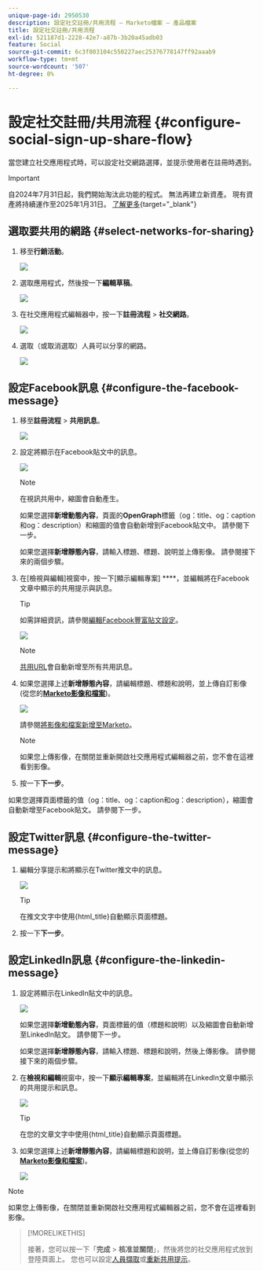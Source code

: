 ```yaml
---
unique-page-id: 2950530
description: 設定社交註冊/共用流程 — Marketo檔案 — 產品檔案
title: 設定社交註冊/共用流程
exl-id: 521187d1-2228-42e7-a87b-3b20a45adb03
feature: Social
source-git-commit: 6c3f803104c550227aec25376778147ff92aaab9
workflow-type: tm+mt
source-wordcount: '507'
ht-degree: 0%

---
```


# 設定社交註冊/共用流程 {#configure-social-sign-up-share-flow}

當您建立社交應用程式時，可以設定社交網路選擇，並提示使用者在註冊時遇到。

>[!IMPORTANT]
>
>自2024年7月31日起，我們開始淘汰此功能的程式。 無法再建立新資產。 現有資產將持續運作至2025年1月31日。 [了解更多](https://nation.marketo.com/t5/employee-blogs/marketo-engage-social-features-deprecation/ba-p/351977){target="_blank"}

## 選取要共用的網路 {#select-networks-for-sharing}

1. 移至&#x200B;**行銷活動**。

   ![](assets/ma-1.png)

1. 選取應用程式，然後按一下&#x200B;**編輯草稿**。

   ![](assets/image2014-9-22-13-3a57-3a43.png)

1. 在社交應用程式編輯器中，按一下&#x200B;**註冊流程** > **社交網路**。

   ![](assets/three.png)

1. 選取（或取消選取）人員可以分享的網路。

   ![](assets/four.png)

## 設定Facebook訊息 {#configure-the-facebook-message}

1. 移至&#x200B;**註冊流程** > **共用訊息**。

   ![](assets/five.png)

1. 設定將顯示在Facebook貼文中的訊息。

   ![](assets/image2014-9-22-13-3a58-3a54.png)

   >[!NOTE]
   >
   >在視訊共用中，縮圖會自動產生。

   如果您選擇&#x200B;**新增動態內容**，頁面的&#x200B;**OpenGraph**&#x200B;標籤（og：title、og：caption和og：description）和縮圖的值會自動新增到Facebook貼文中。 請參閱下一步。

   如果您選擇&#x200B;**新增靜態內容**，請輸入標題、標題、說明並上傳影像。 請參閱接下來的兩個步驟。

1. 在[檢視與編輯]視窗中，按一下[顯示編輯專案] ****，並編輯將在Facebook文章中顯示的共用提示與訊息。

   >[!TIP]
   >
   >如需詳細資訊，請參閱[編輯Facebook豐富貼文設定](/help/marketo/product-docs/demand-generation/facebook/edit-facebook-rich-post-settings.md)。

   ![](assets/image2014-9-22-13-3a59-3a57.png)

   >[!NOTE]
   >
   >[共用URL](/help/marketo/product-docs/demand-generation/social/social-functions/choose-the-share-url-for-a-social-app.md)會自動新增至所有共用訊息。

1. 如果您選擇上述&#x200B;**新增靜態內容**，請編輯標題、標題和說明，並上傳自訂影像(從您的&#x200B;[**Marketo影像和檔案**](/help/marketo/product-docs/demand-generation/images-and-files/add-images-and-files-to-marketo.md))。

   ![](assets/image2014-9-22-14-3a1-3a11.png)

   請參閱[將影像和檔案新增至Marketo](/help/marketo/product-docs/demand-generation/images-and-files/add-images-and-files-to-marketo.md)。

   >[!NOTE]
   >
   >如果您上傳影像，在關閉並重新開啟社交應用程式編輯器之前，您不會在這裡看到影像。

1. 按一下&#x200B;**下一步**。

如果您選擇頁面標籤的值（og：title、og：caption和og：description），縮圖會自動新增至Facebook貼文。 請參閱下一步。

## 設定Twitter訊息 {#configure-the-twitter-message}

1. 編輯分享提示和將顯示在Twitter推文中的訊息。

   ![](assets/image2014-9-22-14-3a2-3a31.png)

   >[!TIP]
   >
   >在推文文字中使用{html_title}自動顯示頁面標題。

1. 按一下&#x200B;**下一步**。

## 設定LinkedIn訊息 {#configure-the-linkedin-message}

1. 設定將顯示在LinkedIn貼文中的訊息。

   ![](assets/image2014-9-22-14-3a3-3a8.png)

   如果您選擇&#x200B;**新增動態內容**，頁面標籤的值（標題和說明）以及縮圖會自動新增至LinkedIn貼文。 請參閱下一步。

   如果您選擇&#x200B;**新增靜態內容**，請輸入標題、標題和說明，然後上傳影像。 請參閱接下來的兩個步驟。

1. 在&#x200B;**檢視和編輯**&#x200B;視窗中，按一下&#x200B;**顯示編輯專案**，並編輯將在LinkedIn文章中顯示的共用提示和訊息。

   ![](assets/image2014-9-22-14-3a4-3a6.png)

   >[!TIP]
   >
   >在您的文章文字中使用{html_title}自動顯示頁面標題。

1. 如果您選擇上述&#x200B;**新增靜態內容**，請編輯標題和說明，並上傳自訂影像(從您的&#x200B;[**Marketo影像和檔案**](/help/marketo/product-docs/demand-generation/images-and-files/add-images-and-files-to-marketo.md))。

   ![](assets/image2014-9-22-13-3a55-3a17.png)

>[!NOTE]
>
>如果您上傳影像，在關閉並重新開啟社交應用程式編輯器之前，您不會在這裡看到影像。

>[!MORELIKETHIS]
>
>接著，您可以按一下「**完成** > **核准並關閉**」，然後將您的社交應用程式放到登陸頁面上。 您也可以設定[人員擷取](/help/marketo/product-docs/demand-generation/social/configuring-social-actions/configure-person-capture-for-a-social-app.md)或[重新共用提示](/help/marketo/product-docs/demand-generation/social/configuring-social-actions/configure-re-share-email-and-prompt-for-a-social-app.md)。
